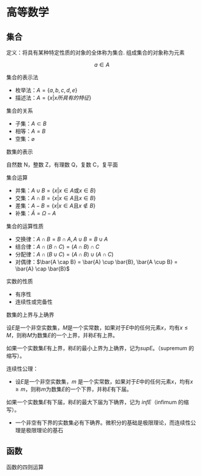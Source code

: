 # 高等数学

## 集合

定义：将具有某种特定性质的对象的全体称为集合. 组成集合的对象称为元素

$$
a \in A
$$

集合的表示法

- 枚举法：$A = \{a, b, c, d, e\}$
- 描述法：$A = \{x|x 所具有的特征\}$

集合的关系

- 子集：$A \subset B$
- 相等：$A = B$
- 空集：$\varnothing$

数集的表示

自然数 N，整数 Z，有理数 Q，复数 C，复平面

集合运算

- 并集：$A \cup B = \{x|x \in A \text{或} x \in B \}$
- 交集：$A \cap B = \{x|x \in A \text{且} x \in B \}$
- 差集：$A - B = \{x|x \in A \text{且} x \notin B \}$
- 补集：$\bar{A} = \Omega - A$

集合的运算性质

- 交换律：$A \cap B = B \cap A, A \cup B = B \cup A$
- 结合律：$A \cap (B \cap C) = (A \cap B) \cap C$
- 分配律：$A \cap (B \cup C)= (A \cap B) \cup (A \cap C)$
- 对偶律：$\bar{A \cap B} = \bar{A} \cup \bar{B}, \bar{A \cup B} = \bar{A} \cap \bar{B}$

实数的性质

- 有序性
- 连续性或完备性

数集的上界与上确界

设$E$是一个非空实数集，$M$是一个实常数，如果对于$E$中的任何元素$x$，均有$x \leq M$，则称$M$为数集$E$的一个上界，并称$E$有上界。

如果一个实数集$E$有上界，称$E$的最小上界为上确界，记为$sup E$。（supremum 的缩写）。

连续性公理：

- 设$E$是一个非空实数集，$m$ 是一个实常数，如果对于$E$中的任何元素$x$，均有$x \geq m$，则称$m$为数集$E$的一个下界，并称$E$有下届。

如果一个实数集$E$有下届，称$E$的最大下届为下确界，记为 $inf E$（infimum 的缩写）。

- 一个非空有下界的实数集必有下确界。微积分的基础是极限理论，而连续性公理是极限理论的基石

## 函数

函数的四则运算


